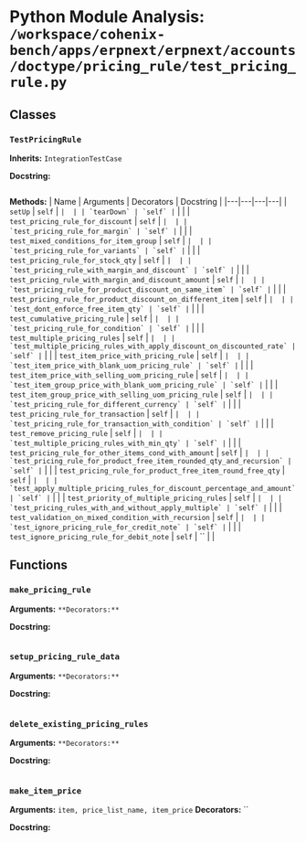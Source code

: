 # Python Module Analysis: `/workspace/cohenix-bench/apps/erpnext/erpnext/accounts/doctype/pricing_rule/test_pricing_rule.py`

## Classes

### `TestPricingRule`
**Inherits:** `IntegrationTestCase`


**Docstring:**
```

```

**Methods:**
| Name | Arguments | Decorators | Docstring |
|---|---|---|---|
| `setUp` | `self` | `` |  |
| `tearDown` | `self` | `` |  |
| `test_pricing_rule_for_discount` | `self` | `` |  |
| `test_pricing_rule_for_margin` | `self` | `` |  |
| `test_mixed_conditions_for_item_group` | `self` | `` |  |
| `test_pricing_rule_for_variants` | `self` | `` |  |
| `test_pricing_rule_for_stock_qty` | `self` | `` |  |
| `test_pricing_rule_with_margin_and_discount` | `self` | `` |  |
| `test_pricing_rule_with_margin_and_discount_amount` | `self` | `` |  |
| `test_pricing_rule_for_product_discount_on_same_item` | `self` | `` |  |
| `test_pricing_rule_for_product_discount_on_different_item` | `self` | `` |  |
| `test_dont_enforce_free_item_qty` | `self` | `` |  |
| `test_cumulative_pricing_rule` | `self` | `` |  |
| `test_pricing_rule_for_condition` | `self` | `` |  |
| `test_multiple_pricing_rules` | `self` | `` |  |
| `test_multiple_pricing_rules_with_apply_discount_on_discounted_rate` | `self` | `` |  |
| `test_item_price_with_pricing_rule` | `self` | `` |  |
| `test_item_price_with_blank_uom_pricing_rule` | `self` | `` |  |
| `test_item_price_with_selling_uom_pricing_rule` | `self` | `` |  |
| `test_item_group_price_with_blank_uom_pricing_rule` | `self` | `` |  |
| `test_item_group_price_with_selling_uom_pricing_rule` | `self` | `` |  |
| `test_pricing_rule_for_different_currency` | `self` | `` |  |
| `test_pricing_rule_for_transaction` | `self` | `` |  |
| `test_pricing_rule_for_transaction_with_condition` | `self` | `` |  |
| `test_remove_pricing_rule` | `self` | `` |  |
| `test_multiple_pricing_rules_with_min_qty` | `self` | `` |  |
| `test_pricing_rule_for_other_items_cond_with_amount` | `self` | `` |  |
| `test_pricing_rule_for_product_free_item_rounded_qty_and_recursion` | `self` | `` |  |
| `test_pricing_rule_for_product_free_item_round_free_qty` | `self` | `` |  |
| `test_apply_multiple_pricing_rules_for_discount_percentage_and_amount` | `self` | `` |  |
| `test_priority_of_multiple_pricing_rules` | `self` | `` |  |
| `test_pricing_rules_with_and_without_apply_multiple` | `self` | `` |  |
| `test_validation_on_mixed_condition_with_recursion` | `self` | `` |  |
| `test_ignore_pricing_rule_for_credit_note` | `self` | `` |  |
| `test_ignore_pricing_rule_for_debit_note` | `self` | `` |  |





## Functions

### `make_pricing_rule`
**Arguments:** ``
**Decorators:** ``

**Docstring:**
```

```
### `setup_pricing_rule_data`
**Arguments:** ``
**Decorators:** ``

**Docstring:**
```

```
### `delete_existing_pricing_rules`
**Arguments:** ``
**Decorators:** ``

**Docstring:**
```

```
### `make_item_price`
**Arguments:** `item, price_list_name, item_price`
**Decorators:** ``

**Docstring:**
```

```


